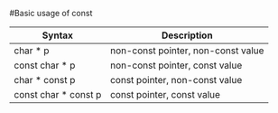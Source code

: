 #Basic usage of const

| Syntax               | Description                        |
| -------------------- | ---------------------------------- |
| char * p             | non-const pointer, non-const value |
| const char * p       | non-const pointer, const value     |
| char * const p       | const pointer, non-const value     |
| const char * const p | const pointer, const value         |
